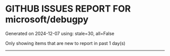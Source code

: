 
# GITHUB ISSUES REPORT FOR microsoft/debugpy


Generated on 2024-12-07 using: stale=30, all=False


Only showing items that are new to report in past 1 day(s)


---




















